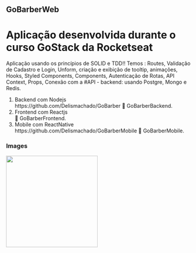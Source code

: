 ## GoBarberWeb
# Aplicação desenvolvida durante o curso GoStack da <link>Rocketseat<link>

<p> Aplicação usando os princípios de SOLID e TDD!!
Temos : Routes, Validação de Cadastro e Login, Unform, criação e exibição de tooltip, animações, Hooks, Styled Components, Components, Autenticação de Rotas, API Context, Props, Conexão com a #API - backend: usando Postgre, Mongo e Redis.<p>




<ol>
<li>Backend com Nodejs</li>https://github.com/Delismachado/GoBarber 🌱 GoBarberBackend.
<li>Frontend com Reactjs</li> 🌱 GoBarberFrontend.
<li>Mobile com ReactNative</li>https://github.com/Delismachado/GoBarberMobile 🌱 GoBarberMobile.
</ol>

### Images

<img src="/images/output/Gobarber.gif" width="250" height="250"/>
